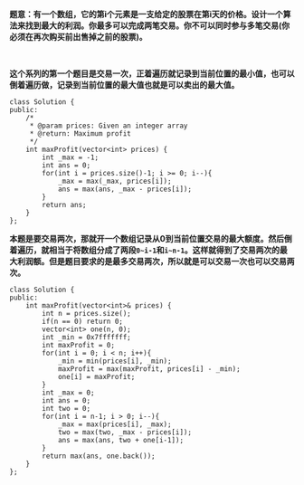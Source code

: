 **题意：有一个数组，它的第i个元素是一支给定的股票在第i天的价格。设计一个算法来找到最大的利润。你最多可以完成两笔交易。你不可以同时参与多笔交易(你必须在再次购买前出售掉之前的股票)。**

<br/>

**这个系列的第一个题目是交易一次，正着遍历就记录到当前位置的最小值，也可以倒着遍历做，记录到当前位置的最大值也就是可以卖出的最大值。**

```
class Solution {
public:
    /*
     * @param prices: Given an integer array
     * @return: Maximum profit
     */
    int maxProfit(vector<int> prices) {
        int _max = -1;
        int ans = 0;
        for(int i = prices.size()-1; i >= 0; i--){
            _max = max(_max, prices[i]);
            ans = max(ans, _max - prices[i]);
        }
        return ans;
    }
};
```

**本题是要交易两次，那就开一个数组记录从0到当前位置交易的最大额度。然后倒着遍历，就相当于将数组分成了两段`0~i-1`和`i~n-1`。这样就得到了交易两次的最大利润额。但是题目要求的是最多交易两次，所以就是可以交易一次也可以交易两次。**

```
class Solution {
public:
    int maxProfit(vector<int>& prices) {
        int n = prices.size();
        if(n == 0) return 0;
        vector<int> one(n, 0);
        int _min = 0x7fffffff;
        int maxProfit = 0;
        for(int i = 0; i < n; i++){
            _min = min(prices[i], _min);
            maxProfit = max(maxProfit, prices[i] - _min);
            one[i] = maxProfit;
        }
        int _max = 0;
        int ans = 0;
        int two = 0;
        for(int i = n-1; i > 0; i--){
            _max = max(prices[i], _max);
            two = max(two, _max - prices[i]);
            ans = max(ans, two + one[i-1]);
        }
        return max(ans, one.back());
    }
};
```
